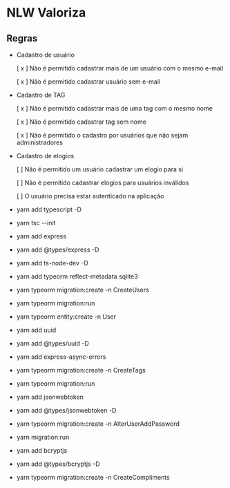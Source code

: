 # NLW Valoriza

## Regras

- Cadastro de usuário

  [ x ] Não é permitido cadastrar mais de um usuário com o mesmo e-mail

  [ x ] Não é permitido cadastrar usuário sem e-mail

- Cadastro de TAG

  [ x ] Não é permitido cadastrar mais de uma tag com o mesmo nome

  [ x ] Não é permitido cadastrar tag sem nome

  [ x ] Não é permitido o cadastro por usuários que não sejam administradores

- Cadastro de elogios

  [ ] Não é permitido um usuário cadastrar um elogio para si

  [ ] Não é permitido cadastrar elogios para usuários inválidos

  [ ] O usuário precisa estar autenticado na aplicação

* yarn add typescript -D
* yarn tsc --init


* yarn add express
* yarn add @types/express -D

* yarn add ts-node-dev -D

* yarn add typeorm reflect-metadata sqlite3

* yarn typeorm migration:create -n CreateUsers
* yarn typeorm migration:run

* yarn typeorm entity:create -n User

* yarn add uuid
* yarn add @types/uuid -D

* yarn add express-async-errors

* yarn typeorm migration:create -n CreateTags
* yarn typeorm migration:run

* yarn add jsonwebtoken
* yarn add @types/jsonwebtoken -D

* yarn typeorm migration:create -n AlterUserAddPassword
* yarn migration:run

* yarn add bcryptjs
* yarn add @types/bcryptjs -D

* yarn typeorm migration:create -n CreateCompliments